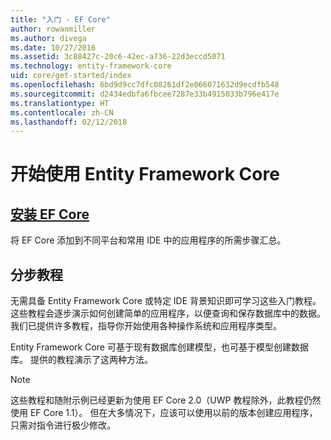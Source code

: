 ```yaml
---
title: "入门 - EF Core"
author: rowanmiller
ms.author: divega
ms.date: 10/27/2016
ms.assetid: 3c88427c-20c6-42ec-a736-22d3eccd5071
ms.technology: entity-framework-core
uid: core/get-started/index
ms.openlocfilehash: 6bd9d9cc7dfc08261df2e066071632d9ecdfb548
ms.sourcegitcommit: d2434edbfa6fbcee7287e33b4915033b796e417e
ms.translationtype: HT
ms.contentlocale: zh-CN
ms.lasthandoff: 02/12/2018
---
```

# <a name="getting-started-with-entity-framework-core"></a>开始使用 Entity Framework Core

## <a name="installing-ef-coreinstallindexmd"></a>[安装 EF Core](install/index.md)

将 EF Core 添加到不同平台和常用 IDE 中的应用程序的所需步骤汇总。

## <a name="step-by-step-tutorials"></a>分步教程

无需具备 Entity Framework Core 或特定 IDE 背景知识即可学习这些入门教程。 这些教程会逐步演示如何创建简单的应用程序，以便查询和保存数据库中的数据。 我们已提供许多教程，指导你开始使用各种操作系统和应用程序类型。

Entity Framework Core 可基于现有数据库创建模型，也可基于模型创建数据库。 提供的教程演示了这两种方法。

> [!NOTE]  
> 这些教程和随附示例已经更新为使用 EF Core 2.0（UWP 教程除外，此教程仍然使用 EF Core 1.1）。 但在大多情况下，应该可以使用以前的版本创建应用程序，只需对指令进行极少修改。 
